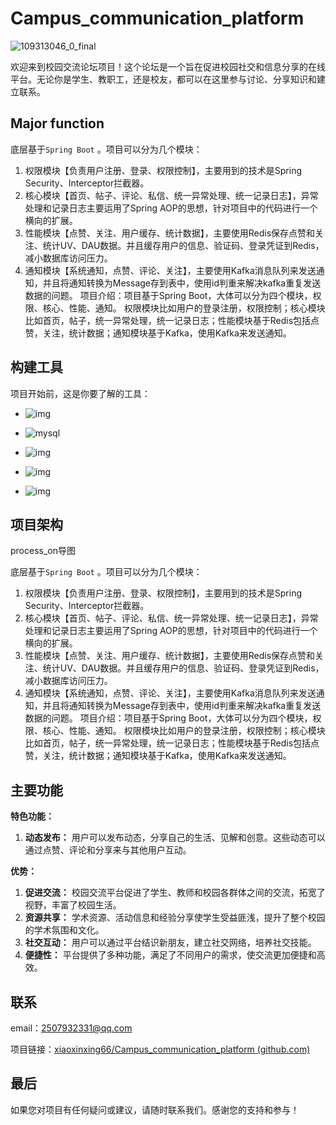 # Campus_communication_platform
![109313046_0_final](https://github.com/xiaoxinxing66/Campus_communication_platform/assets/93857716/e4d31f0a-d9f6-44c5-9d08-75cc67fced7a)

欢迎来到校园交流论坛项目！这个论坛是一个旨在促进校园社交和信息分享的在线平台。无论你是学生、教职工，还是校友，都可以在这里参与讨论、分享知识和建立联系。

## Major function

底层基于`Spring Boot` 。项目可以分为几个模块：
1. 权限模块【负责用户注册、登录、权限控制】，主要用到的技术是Spring Security、Interceptor拦截器。
2. 核心模块【首页、帖子、评论、私信、统一异常处理、统一记录日志】，异常处理和记录日志主要运用了Spring AOP的思想，针对项目中的代码进行一个横向的扩展。
3. 性能模块【点赞、关注、用户缓存、统计数据】，主要使用Redis保存点赞和关注、统计UV、DAU数据。并且缓存用户的信息、验证码、登录凭证到Redis，减小数据库访问压力。
4. 通知模块【系统通知，点赞、评论、关注】，主要使用Kafka消息队列来发送通知，并且将通知转换为Message存到表中，使用id判重来解决kafka重复发送数据的问题。
项目介绍：项目基于Spring Boot，大体可以分为四个模块，权限、核心、性能、通知。
权限模块比如用户的登录注册，权限控制；核心模块比如首页，帖子，统一异常处理，统一记录日志；性能模块基于Redis包括点赞，关注，统计数据；通知模块基于Kafka，使用Kafka来发送通知。

## 构建工具
项目开始前，这是你要了解的工具：
- ![img](https://camo.githubusercontent.com/ed0b45f0a053bd31b8c5fec7561487b69a611726eefceafa758601ca6b76a63b/68747470733a2f2f696d672e736869656c64732e696f2f62616467652f4170616368655f4b61666b612d3233314632303f7374796c653d666f722d7468652d6261646765266c6f676f3d6170616368652d6b61666b61266c6f676f436f6c6f723d7768697465) 
- ![mysql](https://camo.githubusercontent.com/a4a4a017a5d519d7c4ce2a3cd3d2194fb7af4b1ca424850784565007c2acc7d8/68747470733a2f2f696d672e736869656c64732e696f2f62616467652f4d7953514c2d3030354338343f7374796c653d666f722d7468652d6261646765266c6f676f3d6d7973716c266c6f676f436f6c6f723d7768697465) 

- ![img](https://camo.githubusercontent.com/16c5d674d150e47e77738a333e74716023295715c956aaf84615cef3f50675ed/68747470733a2f2f696d672e736869656c64732e696f2f62616467652f72656469732d2532334444303033312e7376673f267374796c653d666f722d7468652d6261646765266c6f676f3d7265646973266c6f676f436f6c6f723d7768697465) 
- ![img](https://camo.githubusercontent.com/dbee61c2c12189e4c8367bc24f9ab5a2fd0ccb730525950479bb4b27ee35cbe2/68747470733a2f2f696d672e736869656c64732e696f2f62616467652f456c61737469635f5365617263682d3030353537313f7374796c653d666f722d7468652d6261646765266c6f676f3d656c6173746963736561726368266c6f676f436f6c6f723d7768697465) 

- ![img](https://camo.githubusercontent.com/d63d473e728e20a286d22bb2226a7bf45a2b9ac6c72c59c0e61e9730bfe4168c/68747470733a2f2f696d672e736869656c64732e696f2f62616467652f48544d4c352d4533344632363f7374796c653d666f722d7468652d6261646765266c6f676f3d68746d6c35266c6f676f436f6c6f723d7768697465) 

## 项目架构

process_on导图

底层基于`Spring Boot` 。项目可以分为几个模块：

1. 权限模块【负责用户注册、登录、权限控制】，主要用到的技术是Spring Security、Interceptor拦截器。
2. 核心模块【首页、帖子、评论、私信、统一异常处理、统一记录日志】，异常处理和记录日志主要运用了Spring AOP的思想，针对项目中的代码进行一个横向的扩展。
3. 性能模块【点赞、关注、用户缓存、统计数据】，主要使用Redis保存点赞和关注、统计UV、DAU数据。并且缓存用户的信息、验证码、登录凭证到Redis，减小数据库访问压力。
4. 通知模块【系统通知，点赞、评论、关注】，主要使用Kafka消息队列来发送通知，并且将通知转换为Message存到表中，使用id判重来解决kafka重复发送数据的问题。
   项目介绍：项目基于Spring Boot，大体可以分为四个模块，权限、核心、性能、通知。
   权限模块比如用户的登录注册，权限控制；核心模块比如首页，帖子，统一异常处理，统一记录日志；性能模块基于Redis包括点赞，关注，统计数据；通知模块基于Kafka，使用Kafka来发送通知。

## 主要功能

**特色功能：**

1. **动态发布：** 用户可以发布动态，分享自己的生活、见解和创意。这些动态可以通过点赞、评论和分享来与其他用户互动。



**优势：**

1. **促进交流：** 校园交流平台促进了学生、教师和校园各群体之间的交流，拓宽了视野，丰富了校园生活。
2. **资源共享：** 学术资源、活动信息和经验分享使学生受益匪浅，提升了整个校园的学术氛围和文化。
3. **社交互动：** 用户可以通过平台结识新朋友，建立社交网络，培养社交技能。
4. **便捷性：** 平台提供了多种功能，满足了不同用户的需求，使交流更加便捷和高效。



## 联系

email：2507932331@qq.com

项目链接：[xiaoxinxing66/Campus_communication_platform (github.com)](https://github.com/xiaoxinxing66/Campus_communication_platform)

## 最后



如果您对项目有任何疑问或建议，请随时联系我们。感谢您的支持和参与！
